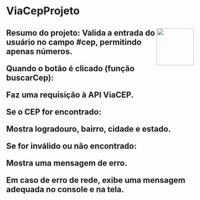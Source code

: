 # ViaCepProjeto

<h2>
<img align = "right" height= "100" src = "https://img.icons8.com/?size=100&id=Nkym0Ujb8VGI&format=png&color=000000"/>Resumo do projeto:
Valida a entrada do usuário no campo #cep, permitindo apenas números.

Quando o botão é clicado (função buscarCep):

Faz uma requisição à API ViaCEP.

Se o CEP for encontrado:

Mostra logradouro, bairro, cidade e estado.

Se for inválido ou não encontrado:

Mostra uma mensagem de erro.

Em caso de erro de rede, exibe uma mensagem adequada no console e na tela.
</h2>
